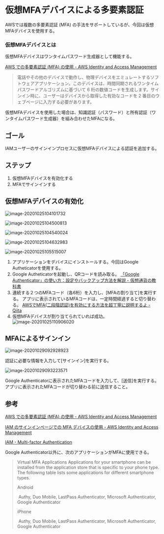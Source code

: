 # 仮想MFAデバイスによる多要素認証

AWSでは複数の多要素認証 (MFA) の手法をサポートしているが、今回は仮想MFAデバイスを使用する。

### 仮想MFAデバイスとは

仮想MFAデバイスはワンタイムパスワード生成器として機能する。

[AWS での多要素認証 (MFA) の使用 - AWS Identity and Access Management](https://docs.aws.amazon.com/ja_jp/IAM/latest/UserGuide/id_credentials_mfa.html)

> 電話やその他のデバイスで動作し、物理デバイスをエミュレートするソフトウェアアプリケーション。このデバイスは、時間同期されるワンタイムパスワードアルゴリズムに基づいて 6 桁の数値コードを生成します。サインイン時に、ユーザーはデバイスから取得した有効なコードを 2 番目のウェブページに入力する必要があります。

仮想MFAデバイスを使用した場合は、知識認証（パスワード）と所有認証（ワンタイムパスワード生成器）を組み合わせたMFAになる。

## ゴール

IAMユーザーのサインインプロセスに仮想MFAデバイスによる認証を追加する。

## ステップ

1. 仮想MFAデバイスを有効化する
2. MFAでサインインする

## 仮想MFAデバイスの有効化

![image-20201025104101732](mfa/image-20201025104101732.png)

![image-20201025104500813](mfa/image-20201025104500813.png)

![image-20201025104540024](mfa/image-20201025104540024.png)

![image-20201025104632983](mfa/image-20201025104632983.png)

![image-20201025105515007](mfa/image-20201025105515007.png)

1. アプリケーションをデバイスにインストールする。今回はGoogle Autheticatorを使用する。
1. Google Autheticatorを起動し、QRコードを読み取る。
    [「Google Authenticator」の使い方：設定やバックアップ方法を解説 - 仮想通貨の教科書](https://coin-textbook.com/google-authenticator/)
1. 連続する２つのMFAコード（各6桁）を入力し、[MFAの割り当て]を実行する。
    アプリに表示されているMFAコードは、一定時間経過すると切り替わる。
    [AWSでMFA(二段階認証)を有効にする方法を超丁寧に説明するよ - Qiita](https://qiita.com/viptakechan/items/6d19aee635b2ab189e47)
1. 仮想MFAデバイスが割り当てられていれば成功。
    ![image-20201025110906020](mfa/image-20201025110906020.png)

## MFAによるサインイン

![image-20201029092928923](mfa/image-20201029092928923.png)

認証に必要な情報を入力して[サインイン]を実行する。

![image-20201029093223571](mfa/image-20201029093223571.png)

Google Authenticatorに表示されたMFAコードを入力して、[送信]を実行する。アプリに表示されたMFAコードが切り替わる前に送信すること。

## 参考

[AWS での多要素認証 (MFA) の使用 - AWS Identity and Access Management](https://docs.aws.amazon.com/ja_jp/IAM/latest/UserGuide/id_credentials_mfa.html)

[IAM のサインインページでの MFA デバイスの使用 - AWS Identity and Access Management](https://docs.aws.amazon.com/ja_jp/IAM/latest/UserGuide/console_sign-in-mfa.html)

[IAM - Multi-factor Authentication](https://aws.amazon.com/jp/iam/features/mfa/?audit=2019q1) 

Google Authenticator以外に、次のアプリケーションがMFAに使用できる。

> Virtual MFA Applications Applications for your smartphone can be installed from the application store that is specific to your phone type. The following table lists some applications for different smartphone types.  
>
> Android
>
> ​	Authy, Duo Mobile, LastPass Authenticator, Microsoft Authenticator, Google Authenticator
>
> iPhone
>
> ​	Authy, Duo Mobile, LastPass Authenticator, Microsoft Authenticator, Google Authenticator




